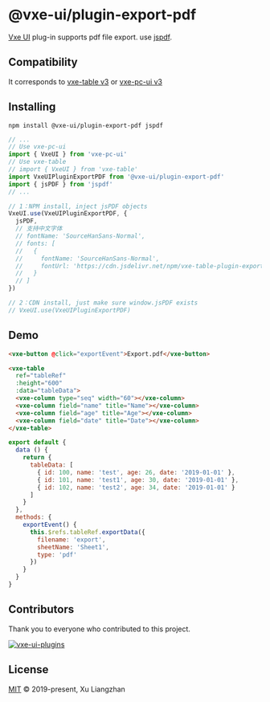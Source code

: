 # @vxe-ui/plugin-export-pdf

[Vxe UI](https://vxeui.com/) plug-in supports pdf file export. use [jspdf](https://github.com/MrRio/jsPDF).

## Compatibility

It corresponds to [vxe-table v3](https://www.npmjs.com/package/vxe-table) or [vxe-pc-ui v3](https://www.npmjs.com/package/vxe-pc-ui)  

## Installing

```shell
npm install @vxe-ui/plugin-export-pdf jspdf
```

```javascript
// ...
// Use vxe-pc-ui
import { VxeUI } from 'vxe-pc-ui'
// Use vxe-table
// import { VxeUI } from 'vxe-table'
import VxeUIPluginExportPDF from '@vxe-ui/plugin-export-pdf'
import { jsPDF } from 'jspdf'
// ...

// 1：NPM install, inject jsPDF objects
VxeUI.use(VxeUIPluginExportPDF, {
  jsPDF,
  // 支持中文字体
  // fontName: 'SourceHanSans-Normal',
  // fonts: [
  //   {
  //     fontName: 'SourceHanSans-Normal',
  //     fontUrl: 'https://cdn.jsdelivr.net/npm/vxe-table-plugin-export-pdf/fonts/source-han-sans-normal.js'
  //   }
  // ]
})

// 2：CDN install, just make sure window.jsPDF exists
// VxeUI.use(VxeUIPluginExportPDF)
```

## Demo

```html
<vxe-button @click="exportEvent">Export.pdf</vxe-button>

<vxe-table
  ref="tableRef"
  :height="600"
  :data="tableData">
  <vxe-column type="seq" width="60"></vxe-column>
  <vxe-column field="name" title="Name"></vxe-column>
  <vxe-column field="age" title="Age"></vxe-column>
  <vxe-column field="date" title="Date"></vxe-column>
</vxe-table>
```

```javascript
export default {
  data () {
    return {
      tableData: [
        { id: 100, name: 'test', age: 26, date: '2019-01-01' },
        { id: 101, name: 'test1', age: 30, date: '2019-01-01' },
        { id: 102, name: 'test2', age: 34, date: '2019-01-01' }
      ]
    }
  },
  methods: {
    exportEvent() {
      this.$refs.tableRef.exportData({
        filename: 'export',
        sheetName: 'Sheet1',
        type: 'pdf'
      })
    }
  }
}
```

## Contributors

Thank you to everyone who contributed to this project.

[![vxe-ui-plugins](https://contrib.rocks/image?repo=x-extends/vxe-ui-plugins)](https://github.com/x-extends/vxe-ui-plugins/graphs/contributors)

## License

[MIT](LICENSE) © 2019-present, Xu Liangzhan
